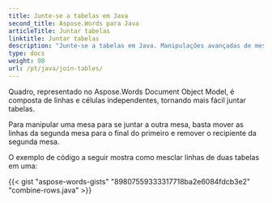 ```yaml
---
title: Junte-se a tabelas em Java
second_title: Aspose.Words para Java
articleTitle: Juntar tabelas
linktitle: Juntar tabelas
description: "Junte-se a tabelas em Java. Manipulações avançadas de mesa, junte-se e dividir usando Java."
type: docs
weight: 90
url: /pt/java/join-tables/
---
```


Quadro, representado no Aspose.Words Document Object Model, é composta de linhas e células independentes, tornando mais fácil juntar tabelas.

Para manipular uma mesa para se juntar a outra mesa, basta mover as linhas da segunda mesa para o final do primeiro e remover o recipiente da segunda mesa.

O exemplo de código a seguir mostra como mesclar linhas de duas tabelas em uma:

{{< gist "aspose-words-gists" "89807559333317718ba2e6084fdcb3e2" "combine-rows.java" >}}
